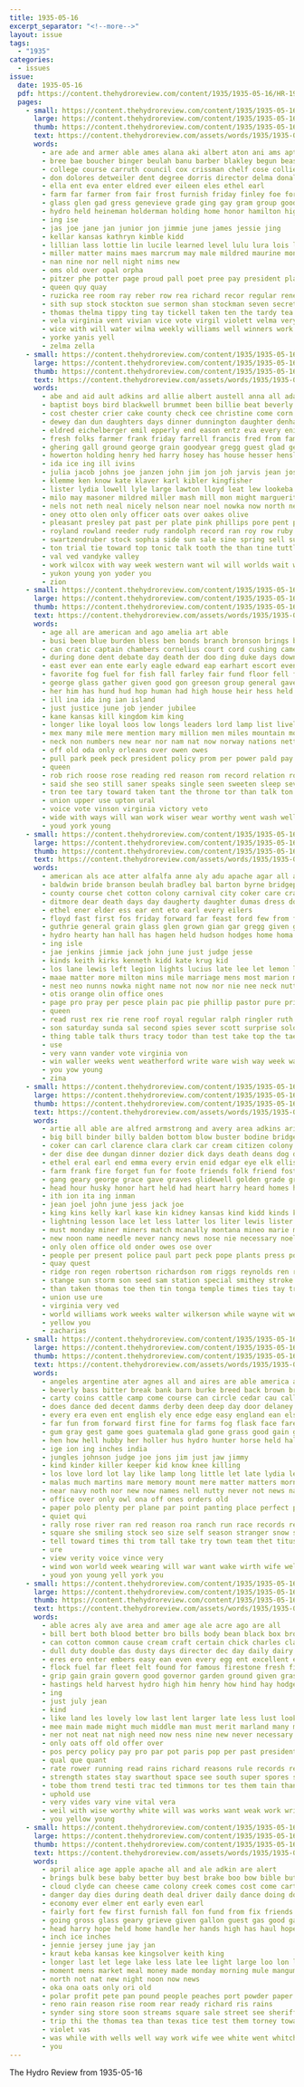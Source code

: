 ```yaml
---
title: 1935-05-16
excerpt_separator: "<!--more-->"
layout: issue
tags:
  - "1935"
categories:
  - issues
issue:
  date: 1935-05-16
  pdf: https://content.thehydroreview.com/content/1935/1935-05-16/HR-1935-05-16.pdf
  pages:
    - small: https://content.thehydroreview.com/content/1935/1935-05-16/small/HR-1935-05-16-01.jpg
      large: https://content.thehydroreview.com/content/1935/1935-05-16/large/HR-1935-05-16-01.jpg
      thumb: https://content.thehydroreview.com/content/1935/1935-05-16/thumbnails/HR-1935-05-16-01.jpg
      text: https://content.thehydroreview.com/assets/words/1935/1935-05-16/HR-1935-05-16-01.txt
      words:
        - are ade and armer able ames alana aki albert aton ani ams apter aby all acree
        - bree bae boucher binger beulah banu barber blakley begun beasley billi buddy brooks bands bassler bobbie bradley both ber betty bill boys bell basket bridgeport ball beatrice browne been blood billie board business burgman bailey brought bernadine band beker burkhalter
        - college course carruth council cox crissman chelf cose collier cook claud cake chari chance class chaves comes cole cecil carolyn canning city come cand county con
        - don dolores detweiler dent degree dorris director delma donald day daughter dir desta dress doris dairy dine done
        - ella ent eva enter eldred ever eileen eles ethel earl
        - farm far farmer from fair frost furnish friday finley foe fore for fina fee freshman first felton fike fame frances
        - glass glen gad gress genevieve grade ging gay gram group goodpasture glidewell glee garden gorman given
        - hydro held heineman holderman holding home honor hamilton higa had her hea has hew harold harlin high han helding hatfield hinton
        - ing ise
        - jas joe jane jan junior jon jimmie june james jessie jing
        - kellar kansas kathryn kimble kidd
        - lillian lass lottie lin lucile learned level lulu lura lois lassiter lemon lovetta lead last leader
        - miller matter mains maes marcrum may male mildred maurine money morrison mer might marie more made march mickey miss martha many mcbride moore morning much medal magee master members
        - nan nine nor nell night nims new
        - oms old over opal orpha
        - pitzer phe potter page proud pall poet pree pay president place paul prow porter park poles pro pounds public phyllis pack people paper pauline
        - queen quy quay
        - ruzicka ree room ray reber row rea richard recor regular rene roll
        - sith sup stock stockton sue sermon shan stockman seven secret second senior setter smith show still sing stunz solo state simpson school september speaks shipp student
        - thomas thelma tippy ting tay tickell taken ten the tardy tea thein take than team thiessen tha toward teacher thrift trees thing tindel
        - vela virginia vent vivian vice vote virgil violett velma very
        - wice with will water wilma weekly williams well winners work wien wayne white won win weatherford wesley wanda west winning was wells
        - yorke yanis yell
        - zelma zella
    - small: https://content.thehydroreview.com/content/1935/1935-05-16/small/HR-1935-05-16-02.jpg
      large: https://content.thehydroreview.com/content/1935/1935-05-16/large/HR-1935-05-16-02.jpg
      thumb: https://content.thehydroreview.com/content/1935/1935-05-16/thumbnails/HR-1935-05-16-02.jpg
      text: https://content.thehydroreview.com/assets/words/1935/1935-05-16/HR-1935-05-16-02.txt
      words:
        - abe and aid ault adkins ard allie albert austell anna all adams are andy
        - baptist boys bird blackwell brummet been billie beat beverly barber baby bernita barker but brown buy byram blum butler bet bran bund ben brother bast big best bill bryan business both burg boucher
        - cost chester crier cake county check cee christine come corn cox canyon carl current cartwright copes cedar cat coffee can clear claude charlie cope class cream chet carney caddo con city
        - dewey dan dun daughters days dinner dunnington daughter denham deering dairy day dozier dalke dolph
        - eldred eichelberger emil epperly end eason entz eva every enid epton eagle everett edgar evelyn elk even elmer
        - fresh folks farmer frank friday farrell francis fred from famous froese frances foss few for first fam floyd
        - ghering gall ground george grain goodyear gregg guest glad getting general going grip goo grant glidewell glass guess grat
        - howerton holding henry hed harry hosey has house hesser hensley hydro hugh hope hamilton hatfield hopewell home harris huddleston hot high herndon hume her hafer hinton
        - ida ice ing ill ivins
        - julia jacob johns joe janzen john jim jon joh jarvis jean josephine julius
        - klemme ken know kate klaver karl kibler kingfisher
        - lister lydia lowell lyle large lawton lloyd leat lew lookeba lucile lake lynn latter lee leonard lena last little look low less late lela long
        - milo may masoner mildred miller mash mill mon might marguerite mond mound monday millet men more minta marie minor miss many mcbride murrell morn mckee most man members mary meal
        - nels not neth neal nicely nelson near noel nowka now north nece noon necessary news newton
        - oney otto olen only officer oats over oakes olive
        - pleasant presley pat past per plate pink phillips pore pent pitzer pot pet part poage pack press paul plan
        - royland rowland reeder rudy randolph record ran roy row ruby russell rea ray rogers ralph ridge reber ready rains
        - swartzendruber stock sophia side sun sale sine spring sell sunday special seeds swan son south simmons seed smith sudan see skaggs ship sick shorts slagell schantz sunda sch sai she struck sat stockton shape service spain saturday
        - ton trial tie toward top tonic talk tooth the than tine tuttle them town tucker tow
        - val ved vandyke valley
        - work wilcox with way week western want wil will worlds wait wilson was wheat weeks williams wife writer weatherford west while willie
        - yukon young yon yoder you
        - zion
    - small: https://content.thehydroreview.com/content/1935/1935-05-16/small/HR-1935-05-16-03.jpg
      large: https://content.thehydroreview.com/content/1935/1935-05-16/large/HR-1935-05-16-03.jpg
      thumb: https://content.thehydroreview.com/content/1935/1935-05-16/thumbnails/HR-1935-05-16-03.jpg
      text: https://content.thehydroreview.com/assets/words/1935/1935-05-16/HR-1935-05-16-03.txt
      words:
        - age all are american and ago amelia art able
        - busi been blue burden bless ben bonds branch bronson brings but bachelor bers bull bis board bliss both bill business bonus bruckart band brother back bora boston body buckingham banks billion brow best bas
        - can cratic captain chambers cornelius court cord cushing came cen character contin city coleman counter carter cheap cutting clark current council chavez company chief clan certain cost coach change course car chamber chancellor come congress commons con champ chau chronic case
        - during done dent debate day death der doo ding duke days down dollar dense dion deal director distin dennis dat donald
        - east ever ean ente early eagle edward eap earhart escort even end
        - favorite fog fuel for fish fall farley fair fund floor fell far french figures fill foo favor flies former from face frank few fast first fine figiel flight fitz
        - george glass gather given good gon greeson group general gave glance gold guess guard gov grade grays going
        - her him has hund hud hop human had high house heir hess held husband hyde hulls hence hight hot hydro horse honse hold honor heed hero harvard hoover hoi home huey how
        - ill ina ida ing ian island
        - just justice june job jender jubilee
        - kane kansas kill kingdom kim king
        - longer like loyal loos low longs leaders lord lamp list lively ley lower lont league life level land labor little law less last let long london lead liberty lone later lies
        - mex many mile mere mention mary million men miles mountain most mate min mayor man may matter mediate miss mass minister mathe more macdonald must might minion medal made mexico much milbank music members money maud
        - neck non numbers new near nor nam nat now norway nations nett nation news ness not nave
        - off old oda only orleans over owen owes
        - pull park peek peck president policy prom per power pald pay plan prest patman peaks place pounds phe pian pro public paper pilot people palmer port present poor powder prime perk pauls persons peals price pers pelle pickard point private polt part pat plane prince
        - queen
        - rob rich roose rose reading red reason rom record relation roper rather road roar roy ramsay rode reach rule read rise roosevelt ropers rockefeller rector radio royal
        - said she seo still saner speaks single seen sweeten sleep seven shall silver sup ship shore straight side senat stove seis speech son shows state sit show states speak sion seems sons six study session silence sum supp sir such space senator school stephen sida speaker second sankey sour saving service sand set start
        - tron tee tary toward taken tant the throne tor than talk ton times trend tan tain then tagle ting toll them too tue
        - union upper use upton ural
        - voice vote vinson virginia victory veto
        - wide with ways will wan work wiser wear worthy went wash well wil worlds whit was widing western way welcome won weg weak war while william words works wales world wages washington working water white
        - youd york young
    - small: https://content.thehydroreview.com/content/1935/1935-05-16/small/HR-1935-05-16-04.jpg
      large: https://content.thehydroreview.com/content/1935/1935-05-16/large/HR-1935-05-16-04.jpg
      thumb: https://content.thehydroreview.com/content/1935/1935-05-16/thumbnails/HR-1935-05-16-04.jpg
      text: https://content.thehydroreview.com/assets/words/1935/1935-05-16/HR-1935-05-16-04.txt
      words:
        - american als ace atter alfalfa anne aly adu apache agar all alden and are albert arent anda
        - baldwin bride branson beulah bradley bal barton byrne bridgeport ballot bel both bassler bon but break bethel boys bonus benjamins business bell ben born bryson been brother back bible beck
        - county course chet cotton colony carnival city coker care craig cecil card con cyril caesar carl church cone caris cater christian cast chambers clas can come class chaves college
        - ditmore dear death days day daugherty daughter dumas dress dooley
        - ethel ener elder ess ear ent eto earl every eilers
        - floyd fast first fos friday forward far feast ford few from fred frost frid fail free frank folks front foss for felton farms
        - guthrie general grain glass glen grown gian gar gregg given grose gram group good george genevieve graff gun
        - hydro hearty han hall has hagen held hudson hodges home homa herndon how herbert half high her harry hope helen hier henry hatfield hinton
        - ing isle
        - jae jenkins jimmie jack john june just judge jesse
        - kinds keith kirks kenneth kidd kate krug kid
        - los lane lewis left legion lights lucius late lee let lemon lasley light louie life lovely lady little
        - maae matter more milton mins mile marriage mens most marion moe morn martha much morning monday mail moore mer mass may many miss mix
        - nest neo nunns nowka night name not now nor nie nee neck nutty new noble
        - otis orange olin office ones
        - page pro pray per pesce plain pac pie phillip pastor pure priest pound present people prier prayer payne peek
        - queen
        - read rust rex rie rene roof royal regular ralph ringler ruth ree
        - son saturday sunda sal second spies sever scott surprise solo still six sunday sea smith seems she short school shipp seed sons stockton stones sincere style stange sok say sally special sarah see seer states ser sister store sins shen sale strong station set
        - thing table talk thurs tracy todor than test take top the tae theron them tustin
        - use
        - very vann vander vote virginia von
        - win waller weeks went weatherford write ware wish way week wava world won wallace will wells wee walter wedding wilson welcome weathers want with was williams wheat
        - you yow young
        - zina
    - small: https://content.thehydroreview.com/content/1935/1935-05-16/small/HR-1935-05-16-05.jpg
      large: https://content.thehydroreview.com/content/1935/1935-05-16/large/HR-1935-05-16-05.jpg
      thumb: https://content.thehydroreview.com/content/1935/1935-05-16/thumbnails/HR-1935-05-16-05.jpg
      text: https://content.thehydroreview.com/assets/words/1935/1935-05-16/HR-1935-05-16-05.txt
      words:
        - artie all able are alfred armstrong and avery area adkins arietta ach age ask amos andrew anna angeles alva
        - big bill binder billy balden bottom blow buster bodine bridgeport blanchard benscoter barber bull back better bennett billie brave bin business black byam blood bring baldwin bear been bradley but baptist baker burkhalter bine brush
        - coker can carl clarence clara clark car cream citizen colony carter cattle cal case call crawford church clayton center clinton cordell cong city came cleo colden cause cheeks creek class camel cheer cope claude coreen colby chester coleman common cotton cords chittenden cost course cody company cor comer cecil
        - der dise dee dungan dinner dozier dick days death deans dog daughter dence deal day dooley during dress director danger dust deere daughters deering dorothy
        - ethel eral earl end emma every ervin enid edgar eye elk ellis elmer
        - farm frank fire forget fun for foote friends folk friend foster first florence finley fields frid face fam finder fed fisher foot from friday few floyd farmer
        - gang geary george grace gave graves glidewell golden grade gregg gen german georgia gas good golda guest group glen gone given grip goodrich glad
        - head hour husky honor hart held had heart harry heard homes homa hearty horn happy hot has harding hume her hydro husband hues hay home hollis helen high hail hull hinton harrow henry hall
        - ith ion ita ing inman
        - jean joel john june jess jack joe
        - king kins kelly karl kase kin kidney kansas kind kidd kinds keep know
        - lightning lesson lace let less latter los liter lewis lister lagrange lasley lot lloyd lamp lifer lunch lee leader lahoma low last life lora
        - must monday miner miners match mcanally montana mineo marie mon mcphearson men many mable mayer moses monarch measles miss model main members made montgomery moden may money man market mabel muller minta muncy madeline mcneill maybe mullins
        - new noon name needle never nancy news nose nie necessary noel newton night now names neel needles nellie nell nickel
        - only olen office old onder owes ose over
        - people per present police paul part peck pope plants press pow ply pils pump price pound pain pot pack pitzer pickup proper park pennington piece
        - quay quest
        - ridge ron regen robertson richardson rom riggs reynolds ren ralph robert rays rose roy rae richards
        - stange sun storm son seed sam station special smithey stroke street spies standard share school saturday simmons sunday smith ster sweet style sunda short summer sale surprise silver save scott shield stove set service stillwell say summers sister state sallie see
        - than taken thomas toe then tin tonga temple times ties tay trip the them town towns taylor tilford tea tron test take thiessen thee tomlin tudor tell tonie
        - union use ure
        - virginia very ved
        - world williams work weeks walter wilkerson while wayne wit well white want wirt weatherford words word waste welfare why wonder wells willert walt way wake western went wanis will weh with week was wheel
        - yellow you
        - zacharias
    - small: https://content.thehydroreview.com/content/1935/1935-05-16/small/HR-1935-05-16-06.jpg
      large: https://content.thehydroreview.com/content/1935/1935-05-16/large/HR-1935-05-16-06.jpg
      thumb: https://content.thehydroreview.com/content/1935/1935-05-16/thumbnails/HR-1935-05-16-06.jpg
      text: https://content.thehydroreview.com/assets/words/1935/1935-05-16/HR-1935-05-16-06.txt
      words:
        - angeles argentine ater agnes all and aires are able america asp andon age ambush arms
        - beverly bass bitter break bank barn burke breed back brown brought ball bourne blan bis brandon bellet both been brothers ben burrow below bitterly butt bottom board bens bear better bet bing bart big bia bare but boy breeding began bran breath brings body bottle blew bout
        - carty coins cattle camp come course can circle cedar cau call colt cheek chant care colts cover crook cork comes con cane came canady city christian close counsel cant
        - does dance ded decent damms derby deen deep day door delaney down define doing dazey dunno dandy days done dering dear dawn danger dark dress
        - every era even ent english ely ence edge easy england ean else ever elliott ery
        - far fun from forward first fine for farms fog flask face fare felt frank fall fed fone fallen found forty fresh floor famous fore fon fast fer
        - gum gray gest game goes guatemala glad gone grass good gain george grow guess gold guth going golden
        - hen how hell hubby her holler hus hydro hunter horse held hall harriman hurt heart hug hole hoot had heard hearing hed hands him harold high has hook hale hes hunt hush head hint
        - ige ion ing inches india
        - jungles johnson judge joe jons jim just jaw jimmy
        - kind kinder killer keeper kid know knee killing
        - los love lord lot lay like lamp long little let late lydia less lines leat light left lady lately life lovely
        - malas much martins mare memory mount mere matter matters morning mission made mans mature man must many mile mercy may mill miles mott martin moment meals more mel market mood men melbourne maybe most
        - near navy noth nor new now names nell nutty never not news name ning nice nick
        - office over only owl ona off ones orders old
        - paper polo plenty per plane par point panting place perfect ping pei part pap pontes pretty people plume pure pace polish pass pair
        - quiet qui
        - rally rose river ran red reason roa ranch run race records rem rear reading rough real rogers read
        - square she smiling stock seo size self season stranger snow still shook string seen safer steady sewing surface such sprang sleep sires smart soon sat smoke slow street send spring struck son settle simple savage sway story saw swim stick spruce stand shoulders stiff shape smile sed sun steep say said standing seams state sit stamps slight speak second see stake strain small shown shell
        - tell toward times thi trom tall take try town team thet titus tho takes torn than the talk till then tant timber them teacher temple tim toe track tears taken thing
        - ure
        - view verity voice vince very
        - wind won world week wearing will war want wake wirth wife well watch writer with west words win went wide walk wan was while web working way word wish why wear winner
        - youd yon young yell york you
    - small: https://content.thehydroreview.com/content/1935/1935-05-16/small/HR-1935-05-16-07.jpg
      large: https://content.thehydroreview.com/content/1935/1935-05-16/large/HR-1935-05-16-07.jpg
      thumb: https://content.thehydroreview.com/content/1935/1935-05-16/thumbnails/HR-1935-05-16-07.jpg
      text: https://content.thehydroreview.com/assets/words/1935/1935-05-16/HR-1935-05-16-07.txt
      words:
        - able acres aly ave area and amer age ale acre ago are all
        - bill bert both blood better bro bills body bean black box brought barn back berry bees beans began been barley bring bood baby belt bull bottles big boas balloon bator below but bush best business buy
        - can cotton common cause cream craft certain chick charles clark col congress cree course cost carry crooks car cording cord call canning clear cate colony con chamber change cull curb corn condi cutting center county city care came
        - dull duty double das dusty days director dec day daily dairy doe due done dent differ
        - eres ero enter embers easy ean even every egg ent excellent ever enterprise else
        - flock fuel far fleet felt found for famous firestone fresh first floor fight faster full few fant fone farm friends foe fine fore frost from furnish farmer fed fellow fish flatter foot
        - grip gain grain govern good governor garden ground given grass glad gooseberry guy gray goes
        - hastings held harvest hydro high him henry how hind hay hodges hus had house hartshorne hens hiscox har ham has her
        - ing
        - just july jean
        - kind
        - like land les lovely low last lent larger late less lust look living level long life loosen later lampman little leader ley let light live
        - mee main made might much middle man must merit marland many milk mask mix more miles market men monday mature manner miller mail most
        - ner not neat nat nigh need now ness nine new never necessary noble near
        - only oats off old offer over
        - pos percy policy pay pro par pot paris pop per past president persons present price plants passage poll pany power part pas pound plant patches prairie payment park pine pines plan point pack
        - qual que quant
        - rate rower running read rains richard reasons rule records reso rice rou record rear road roosevelt rust ready ring rest red rather range
        - strength states stay swarthout space see south super spores she senior steel seam seek sivil sup smooth service simple soe silos silo spark spring single state station small stuff store short save seri seem stock sion sible sister seed still sleep shown senator strong soy session send six star second set such
        - tobe thom trend testi trac ted timmons tor tes them tain than tobacco thi the tall tato then teng ture try take thro taken tint ten town tier
        - uphold use
        - very vides vary vine vital vera
        - weil with wise worthy white will was works want weak work writer wedding wong wyly worth week write wider world welfare wales while well wheat wide wish
        - you yellow young
    - small: https://content.thehydroreview.com/content/1935/1935-05-16/small/HR-1935-05-16-08.jpg
      large: https://content.thehydroreview.com/content/1935/1935-05-16/large/HR-1935-05-16-08.jpg
      thumb: https://content.thehydroreview.com/content/1935/1935-05-16/thumbnails/HR-1935-05-16-08.jpg
      text: https://content.thehydroreview.com/assets/words/1935/1935-05-16/HR-1935-05-16-08.txt
      words:
        - april alice age apple apache all and ale adkin are alert
        - brings bulk bese baby better buy best brake boo bow bible but brief belong bear been business brought brin banks baptist bank both bigger big body bers boos butter
        - cloud clyde can cheese came colony creek comes cost come carter church corn chester cattle class carty close check clear cream colorado city coffee clinton cook chief chambers chelf cordell collier carnegie county carl credit cat cee
        - danger day dies during death deal driver daily dance doing done desire dust drift
        - economy ever elmer ent early even earl
        - fairly fort few first furnish fall fon fund from fix friends for forma forward farm fruit far former fell ford fan finley
        - going gross glass geary grieve given gallon guest gas good garden graves
        - head harry hope held home handle her hands high has haul hopes hydro hearty health had
        - inch ice inches
        - jennie jersey june jay jan
        - kraut keba kansas kee kingsolver keith king
        - longer last let lege lake less late lee light large loo lon look louis laity leaf life leader lard left
        - moment mens market meal money made monday morning mule mangum mer may many man mayer mustard music most mabe miles march more milk
        - north not nat new night noon now news
        - oka ona oats only ori old
        - polar profit pete pan pound people peaches port powder paper pay pounds pickles pons pastor plan path pink price pure
        - reno rain reason rise room rear ready richard ris rains
        - synder sing store soon streams square sale street see sheriff sons sutton suite saturday school steve sake style sunday storm steverson salesman small seven strong struck states son state save stockton shock size sour south special seed session sarah
        - trip thi the thomas tea than texas tice test them torney toward top town trial till
        - violet vas
        - was while with wells well way work wife wee white went whitchurch why wash worth welcome will waterman
        - you
---
```


The Hydro Review from 1935-05-16

<!--more-->

